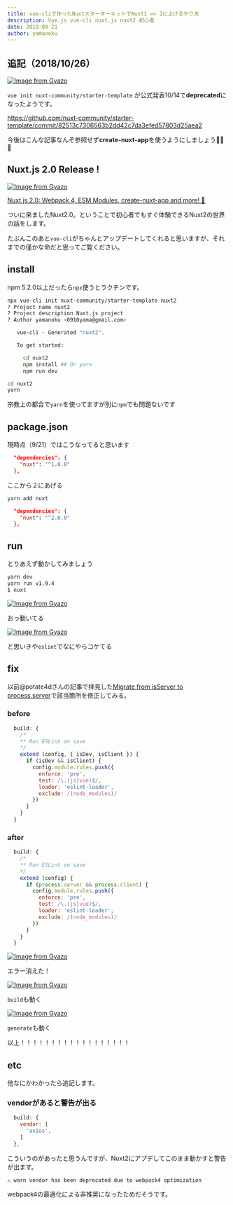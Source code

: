 ```yaml
---
title: vue-cliで作ったNuxtスターターキットでNuxt1 => 2に上げるやり方
description: Vue.js vue-cli nuxt.js nuxt2 初心者
date: 2018-09-21
author: yamanoku
---
```


## 追記（2018/10/26）

[![Image from Gyazo](https://i.gyazo.com/e91df68c9bb73a2637ad2fb09da78d64.png)](https://gyazo.com/e91df68c9bb73a2637ad2fb09da78d64)

`vue init nuxt-community/starter-template` が公式発表10/14で**deprecated**になったようです。

https://github.com/nuxt-community/starter-template/commit/82513c7306563b2dd42c7da3efed57803d25aea2

今後はこんな記事なんぞ参照せず**create-nuxt-app**を使うようにしましょう👋👋👋

## Nuxt.js 2.0 Release !

[![Image from Gyazo](https://i.gyazo.com/f8a82a7c384f33360aed3884a2fbdba8.png)](https://gyazo.com/f8a82a7c384f33360aed3884a2fbdba8)

[Nuxt.js 2.0: Webpack 4, ESM Modules, create-nuxt-app and more! 💫
](https://medium.com/@nuxt_js/nuxt-js-2-0-webpack-4-esm-modules-create-nuxt-app-and-more-6936ce80d94c)

ついに来ましたNuxt2.0。ということで初心者でもすぐ体験できるNuxt2の世界の話をします。

たぶんこのあと`vue-cli`がちゃんとアップデートしてくれると思いますが、それまでの僅かな命だと思ってご覧ください。

## install
npm 5.2.0以上だったら`npx`使うとラクチンです。

```bash
npx vue-cli init nuxt-community/starter-template nuxt2
? Project name nuxt2
? Project description Nuxt.js project
? Author yamanoku <0910yama@gmail.com>

   vue-cli · Generated "nuxt2".

   To get started:

     cd nuxt2
     npm install ## Or yarn
     npm run dev
```

```bash
cd nuxt2
yarn
```

宗教上の都合で`yarn`を使ってますが別に`npm`でも問題ないです

## package.json

現時点（9/21）ではこうなってると思います

```json
  "dependencies": {
    "nuxt": "^1.0.0"
  },
```

ここから２にあげる

```bash
yarn add nuxt
```

```json
  "dependencies": {
    "nuxt": "^2.0.0"
  },
```

## run
とりあえず動かしてみましょう

```bash
yarn dev
yarn run v1.9.4
$ nuxt
```

[![Image from Gyazo](https://i.gyazo.com/d790ef2cbcef0071a90531d7cbe157e2.png)](https://gyazo.com/d790ef2cbcef0071a90531d7cbe157e2)

おっ動いてる

[![Image from Gyazo](https://i.gyazo.com/22a2bd507b01a49725c8221be7b93a88.png)](https://gyazo.com/22a2bd507b01a49725c8221be7b93a88)

と思いきや`eslint`でなにやらコケてる

## fix

以前@potate4dさんの記事で拝見した[Migrate from isServer to process.server](https://qiita.com/potato4d/items/7b3119c88869d7622a7d#migrate-from-isserver-to-processserver)で該当箇所を修正してみる。


### before
```js
  build: {
    /*
    ** Run ESLint on save
    */
    extend (config, { isDev, isClient }) {
      if (isDev && isClient) {
        config.module.rules.push({
          enforce: 'pre',
          test: /\.(js|vue)$/,
          loader: 'eslint-loader',
          exclude: /(node_modules)/
        })
      }
    }
  }
```

### after
```js
  build: {
    /*
    ** Run ESLint on save
    */
    extend (config) {
      if (process.server && process.client) {
        config.module.rules.push({
          enforce: 'pre',
          test: /\.(js|vue)$/,
          loader: 'eslint-loader',
          exclude: /(node_modules)/
        })
      }
    }
  }
```

[![Image from Gyazo](https://i.gyazo.com/b0864a60c02e61e7e90d58f43887f7ac.png)](https://gyazo.com/b0864a60c02e61e7e90d58f43887f7ac)

エラー消えた！

[![Image from Gyazo](https://i.gyazo.com/c0cc3fead577df1aa4edcabc985866a7.gif)](https://gyazo.com/c0cc3fead577df1aa4edcabc985866a7)

`build`も動く

[![Image from Gyazo](https://i.gyazo.com/394756cc959d76f9ccfa09fd63bfd1ac.gif)](https://gyazo.com/394756cc959d76f9ccfa09fd63bfd1ac)

`generate`も動く

以上！！！！！！！！！！！！！！！！！！

## etc
他なにかわかったら追記します。

### vendorがあると警告が出る
```js
  build: {
    vendor: [
      'axios',
    ]
  },
```
こういうのがあったと思うんですが、Nuxt2にアプデしてこのまま動かすと警告が出ます。

```
⚠ warn vendor has been deprecated due to webpack4 optimization
```

webpack4の最適化による非推奨になったためだそうです。
